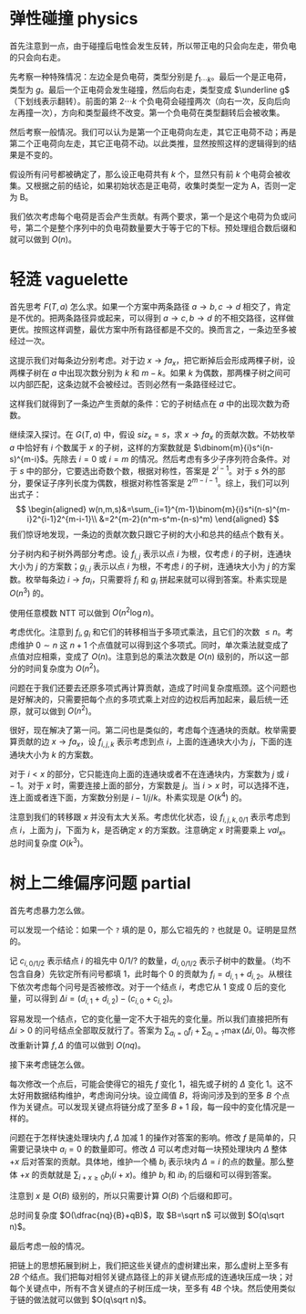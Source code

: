 # 弹性碰撞 physics

首先注意到一点，由于碰撞后电性会发生反转，所以带正电的只会向左走，带负电的只会向右走。

先考察一种特殊情况：左边全是负电荷，类型分别是 $f_{1\cdots k}$。最后一个是正电荷，类型为 $g$。最后一个正电荷会发生碰撞，然后向右走，类型变成 $\underline g$（下划线表示翻转）。前面的第 $2\cdots k$ 个负电荷会碰撞两次（向右一次，反向后向左再撞一次），方向和类型最终不改变。第一个负电荷在类型翻转后会被收集。

然后考察一般情况。我们可以认为是第一个正电荷向左走，其它正电荷不动；再是第二个正电荷向左走，其它正电荷不动。以此类推，显然按照这样的逻辑得到的结果是不变的。

假设所有问号都被确定了，那么设正电荷共有 $k$ 个，显然只有前 $k$ 个电荷会被收集。又根据之前的结论，如果初始状态是正电荷，收集时类型一定为 A，否则一定为 B。

我们依次考虑每个电荷是否会产生贡献。有两个要求，第一个是这个电荷为负或问号，第二个是整个序列中的负电荷数量要大于等于它的下标。预处理组合数后缀和就可以做到 $O(n)$。

<div STYLE="page-break-after: always;"></div>

# 轻涟 vaguelette

首先思考 $F(T,a)$ 怎么求。如果一个方案中两条路径 $a\to b,c\to d$ 相交了，肯定是不优的。把两条路径异或起来，可以得到 $a\to c,b\to d$ 的不相交路径，这样做更优。按照这样调整，最优方案中所有路径都是不交的。换而言之，一条边至多被经过一次。

这提示我们对每条边分别考虑。对于边 $x\to fa_x$，把它断掉后会形成两棵子树，设两棵子树在 $a$ 中出现次数分别为 $k$ 和 $m-k$。如果 $k$ 为偶数，那两棵子树之间可以内部匹配，这条边就不会被经过。否则必然有一条路径经过它。

这样我们就得到了一条边产生贡献的条件：它的子树结点在 $a$ 中的出现次数为奇数。

继续深入探讨。在 $G(T,a)$ 中，假设 $siz_x=s$，求 $x\to fa_x$ 的贡献次数。不妨枚举 $a$ 中恰好有 $i$ 个数属于 $x$ 的子树，这样的方案数就是 $\dbinom{m}{i}s^i(n-s)^{m-i}$。先除去 $i=0$ 或 $i=m$ 的情况。然后考虑有多少子序列符合条件。对于 $s$ 中的部分，它要选出奇数个数，根据对称性，答案是 $2^{i-1}$。对于 $s$ 外的部分，要保证子序列长度为偶数，根据对称性答案是 $2^{m-i-1}$。综上，我们可以列出式子：
$$
\begin{aligned}
w(n,m,s)&=\sum_{i=1}^{m-1}\binom{m}{i}s^i(n-s)^{m-i}2^{i-1}2^{m-i-1}\\
&=2^{m-2}(n^m-s^m-(n-s)^m)
\end{aligned}
$$
我们惊讶地发现，一条边的贡献次数只跟它子树的大小和总共的结点个数有关。

分子树内和子树外两部分考虑。设 $f_{i,j}$ 表示以点 $i$ 为根，仅考虑 $i$ 的子树，连通块大小为 $j$ 的方案数；$g_{i,j}$ 表示以点 $i$ 为根，不考虑 $i$ 的子树，连通块大小为 $j$ 的方案数。枚举每条边 $i\to fa_i$，只需要将 $f_{i}$ 和 $g_i$ 拼起来就可以得到答案。朴素实现是 $O(n^3)$ 的。

使用任意模数 NTT 可以做到 $O(n^2\log n)$。

考虑优化。注意到 $f_i,g_i$ 和它们的转移相当于多项式乘法，且它们的次数 $\le n$。考虑维护 $0\sim n$ 这 $n+1$ 个点值就可以得到这个多项式。同时，单次乘法就变成了点值对应相乘，变成了 $O(n)$。注意到总的乘法次数是 $O(n)$ 级别的，所以这一部分的时间复杂度为 $O(n^2)$。

问题在于我们还要去还原多项式再计算贡献，造成了时间复杂度瓶颈。这个问题也是好解决的，只需要把每个点的多项式乘上对应的边权后再加起来，最后统一还原，就可以做到 $O(n^2)$。

很好，现在解决了第一问。第二问也是类似的，考虑每个连通块的贡献。枚举需要算贡献的边 $x\to fa_x$，设 $f_{i,j,k}$ 表示考虑到点 $i$，上面的连通块大小为 $j$，下面的连通块大小为 $k$ 的方案数。

对于 $i<x$ 的部分，它只能连向上面的连通块或者不在连通块内，方案数为 $j$ 或 $i-1$。对于 $x$ 时，需要连接上面的部分，方案数是 $j$。当 $i>x$ 时，可以选择不连，连上面或者连下面，方案数分别是 $i-1/j/k$。朴素实现是 $O(k^4)$ 的。

注意到我们的转移跟 $x$ 并没有太大关系。考虑优化状态，设 $f_{i,j,k,0/1}$ 表示考虑到点 $i$，上面为 $j$，下面为 $k$，是否确定 $x$ 的方案数。注意确定 $x$ 时需要乘上 $val_x$。总时间复杂度 $O(k^3)$。

<div STYLE="page-break-after: always;"></div>

# 树上二维偏序问题 partial

首先考虑暴力怎么做。

可以发现一个结论：如果一个 `?` 填的是 0，那么它祖先的 `?` 也就是 0。证明是显然的。

记 $c_{i,0/1/2}$ 表示结点 $i$ 的祖先中 0/1/? 的数量，$d_{i,0/1/2}$ 表示子树中的数量。（均不包含自身）先钦定所有问号都填 1，此时每个 0 的贡献为 $f_i=d_{i,1}+d_{i,2}$。从根往下依次考虑每个问号是否被修改。对于一个结点 $i$，考虑它从 1 变成 0 后的变化量，可以得到 $\Delta i=(d_{i,1}+d_{i,2})-(c_{i,0}+c_{i,2})$。

容易发现一个结点，它的变化量一定不大于祖先的变化量。所以我们直接把所有 $\Delta i>0$ 的问号结点全部取反就行了。答案为 $\sum_{a_i=0}f_i+\sum_{a_i=?}\max(\Delta i,0)$。每次修改重新计算 $f,\Delta$ 的值可以做到 $O(nq)$。

接下来考虑链怎么做。

每次修改一个点后，可能会使得它的祖先 $f$ 变化 1，祖先或子树的 $\Delta$ 变化 1。这不太好用数据结构维护，考虑询问分块。设立阈值 $B$，将询问涉及到的至多 $B$ 个点作为关键点。可以发现关键点将链分成了至多 $B+1$ 段，每一段中的变化情况是一样的。

问题在于怎样快速处理块内 $f,\Delta$ 加减 1 的操作对答案的影响。修改 $f$ 是简单的，只需要记录块中 $a_i=0$ 的数量即可。修改 $\Delta$ 可以考虑对每一块预处理块内 $\Delta$ 整体 $+x$ 后对答案的贡献。具体地，维护一个桶 $b_i$ 表示块内 $\Delta=i$ 的点的数量。那么整体 $+x$ 的贡献就是 $\sum_{i+x\ge 0}b_{i}(i+x)$。维护 $b_i$ 和 $ib_i$ 的后缀和可以得到答案。

注意到 $x$ 是 $O(B)$ 级别的，所以只需要计算 $O(B)$ 个后缀和即可。

总时间复杂度 $O(\dfrac{nq}{B}+qB)$，取 $B=\sqrt n$ 可以做到 $O(q\sqrt n)$。

最后考虑一般的情况。

把链上的思想拓展到树上，我们把这些关键点的虚树建出来，那么虚树上至多有 $2B$ 个结点。我们把每对相邻关键点路径上的非关键点形成的连通块压成一块；对每个关键点中，所有不含关键点的⼦树压成⼀块，至多有 $4B$ 个块。然后使用类似于链的做法就可以做到 $O(q\sqrt n)$。
